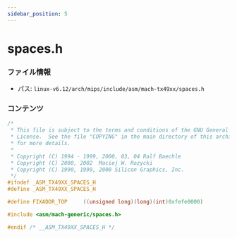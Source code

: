 ```yaml
---
sidebar_position: 5
---
```

# spaces.h

### ファイル情報

- パス: `linux-v6.12/arch/mips/include/asm/mach-tx49xx/spaces.h`

### コンテンツ

```h
/*
 * This file is subject to the terms and conditions of the GNU General Public
 * License.  See the file "COPYING" in the main directory of this archive
 * for more details.
 *
 * Copyright (C) 1994 - 1999, 2000, 03, 04 Ralf Baechle
 * Copyright (C) 2000, 2002  Maciej W. Rozycki
 * Copyright (C) 1990, 1999, 2000 Silicon Graphics, Inc.
 */
#ifndef _ASM_TX49XX_SPACES_H
#define _ASM_TX49XX_SPACES_H

#define FIXADDR_TOP		((unsigned long)(long)(int)0xfefe0000)

#include <asm/mach-generic/spaces.h>

#endif /* __ASM_TX49XX_SPACES_H */

```
